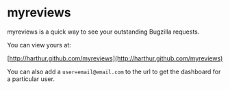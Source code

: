 # myreviews

myreviews is a quick way to see your outstanding Bugzilla requests.

You can view yours at:

[http://harthur.github.com/myreviews](http://harthur.github.com/myreviews)

You can also add a `user=email@email.com` to the url to get the dashboard for a particular user.
